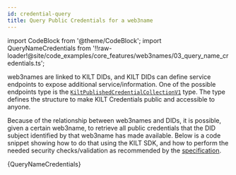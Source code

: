 ```yaml
---
id: credential-query
title: Query Public Credentials for a web3name
---
```


import CodeBlock from '@theme/CodeBlock';
import QueryNameCredentials from '!!raw-loader!@site/code_examples/core_features/web3names/03_query_name_credentials.ts';

web3names are linked to KILT DIDs, and KILT DIDs can define service endpoints to expose additional service/information.
One of the possible endpoints type is the [`KiltPublishedCredentialCollectionV1`][kilt-published-credential-collection-v1-type] type.
The type defines the structure to make KILT Credentials public and accessible to anyone.

Because of the relationship between web3names and DIDs, it is possible, given a certain web3name, to retrieve all public credentials that the DID subject identified by that web3name has made available.
Below is a code snippet showing how to do that using the KILT SDK, and how to perform the needed security checks/validation as recommended by the [specification][kilt-published-credential-collection-v1-type].

<CodeBlock className="language-js">
  {QueryNameCredentials}
</CodeBlock>

[kilt-published-credential-collection-v1-type]: https://github.com/KILTprotocol/specifications/blob/dee9ac26e381f6e0cbcd184b0892327db0f8b312/docs/did/kilt-published-credential-collection-v1.md